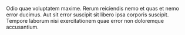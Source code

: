 Odio quae voluptatem maxime.
Rerum reiciendis nemo et quas et nemo error ducimus.
Aut sit error suscipit sit libero ipsa corporis suscipit.
Tempore laborum nisi exercitationem quae error non doloremque accusantium.